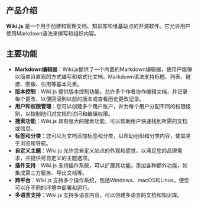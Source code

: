 ## 产品介绍

**Wiki.js** 是一个用于创建和管理文档、知识库和维基站点的开源软件。它允许用户使用Markdown语法来撰写和组织内容。

## 主要功能

- **Markdown编辑器**：Wiki.js提供了一个内置的Markdown编辑器，使用户能够以简单且直观的方式编写和格式化文档。Markdown语法支持标题、列表、链接、图像、引用等基本元素。
- **版本控制**：Wiki.js 提供版本控制功能，允许多个作者协作编辑文档，并记录每个更改，以便回滚到以前的版本或查看历史更改记录。
- **用户和权限管理**：您可以创建多个用户账户，并为每个用户分配不同的权限级别，以控制他们对文档的访问和编辑权限。
- **搜索功能**：Wiki.js 具有强大的搜索功能，可以帮助用户快速找到所需的文档或信息。
- **标签和分类**：您可以为文档添加标签和分类，以帮助组织和分类内容，使其易于浏览和导航。
- **自定义主题**：Wiki.js 允许您自定义站点的外观和感觉，以满足您的品牌需求，并提供可自定义的主题选项。
- **插件支持**：Wiki.js 支持插件系统，可以扩展其功能，添加各种额外功能，如集成第三方服务、导出文档等。
- **跨平台**：Wiki.js 支持多个操作系统，包括Windows、macOS和Linux，使您可以在不同的环境中部署和运行。
- **多语言支持**：Wiki.js 支持多语言内容，可以创建多语言的文档和知识库。
